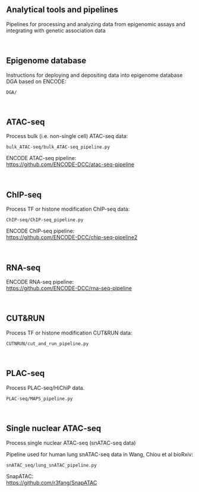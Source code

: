 ## Analytical tools and pipelines

Pipelines for processing and analyzing data from epigenomic assays and integrating with genetic association data  

&nbsp;

## Epigenome database
Instructions for deploying and depositing data into epigenome database DGA based on ENCODE:  
```
DGA/ 
```

&nbsp;  
  
## ATAC-seq
Process bulk (i.e. non-single cell) ATAC-seq data: 
```
bulk_ATAC-seq/bulk_ATAC-seq_pipeline.py 
```

ENCODE ATAC-seq pipeline:  
https://github.com/ENCODE-DCC/atac-seq-pipeline  

&nbsp;

## ChIP-seq
Process TF or histone modification ChIP-seq data:
```
ChIP-seq/ChIP-seq_pipeline.py  
``` 

ENCODE ChIP-seq pipeline:  
https://github.com/ENCODE-DCC/chip-seq-pipeline2  

&nbsp;  

## RNA-seq

ENCODE RNA-seq pipeline:  
https://github.com/ENCODE-DCC/rna-seq-pipeline  

&nbsp;  

## CUT&RUN
Process TF or histone modification CUT&RUN data:
```
CUTNRUN/cut_and_run_pipeline.py  
```

&nbsp;  

## PLAC-seq
Process PLAC-seq/HiChiP data.
```
PLAC-seq/MAPS_pipeline.py
```

&nbsp;

## Single nuclear ATAC-seq
Process single nuclear ATAC-seq (snATAC-seq data)  

Pipeline used for human lung snATAC-seq data in Wang, Chiou et al bioRxiv:  
```
snATAC_seq/lung_snATAC_pipeline.py 
``` 

SnapATAC:  
https://github.com/r3fang/SnapATAC  

&nbsp;



